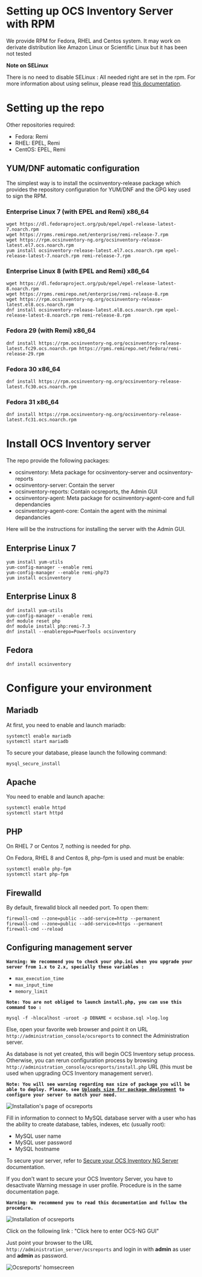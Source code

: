 # Setting up OCS Inventory Server with RPM

We provide RPM for Fedora, RHEL and Centos system. It may work on derivate distribution like Amazon Linux or Scientific Linux but it has been not tested

**Note on SELinux**

There is no need to disable SELinux : All needed right are set in the rpm.
For more information about using selinux, please read [this documentation](https://people.redhat.com/duffy/selinux/selinux-coloring-book_A4-Stapled.pdf).

# Setting up the repo

 Other repositories required:

* Fedora: Remi
* RHEL: EPEL, Remi
* CentOS: EPEL, Remi

## YUM/DNF automatic configuration

The simplest way is to install the ocsinventory-release package which provides the repository configuration for YUM/DNF and the GPG key used to sign the RPM.

### Enterprise Linux 7 (with EPEL and Remi) x86_64

    wget https://dl.fedoraproject.org/pub/epel/epel-release-latest-7.noarch.rpm
    wget https://rpms.remirepo.net/enterprise/remi-release-7.rpm
    wget https://rpm.ocsinventory-ng.org/ocsinventory-release-latest.el7.ocs.noarch.rpm
    yum install ocsinventory-release-latest.el7.ocs.noarch.rpm epel-release-latest-7.noarch.rpm remi-release-7.rpm

### Enterprise Linux 8 (with EPEL and Remi) x86_64

    wget https://dl.fedoraproject.org/pub/epel/epel-release-latest-8.noarch.rpm
    wget https://rpms.remirepo.net/enterprise/remi-release-8.rpm
    wget https://rpm.ocsinventory-ng.org/ocsinventory-release-latest.el8.ocs.noarch.rpm
    dnf install ocsinventory-release-latest.el8.ocs.noarch.rpm epel-release-latest-8.noarch.rpm remi-release-8.rpm

### Fedora 29 (with Remi) x86_64

    dnf install https://rpm.ocsinventory-ng.org/ocsinventory-release-latest.fc29.ocs.noarch.rpm https://rpms.remirepo.net/fedora/remi-release-29.rpm

### Fedora 30 x86_64

    dnf install https://rpm.ocsinventory-ng.org/ocsinventory-release-latest.fc30.ocs.noarch.rpm

### Fedora 31 x86_64

    dnf install https://rpm.ocsinventory-ng.org/ocsinventory-release-latest.fc31.ocs.noarch.rpm

# Install OCS Inventory server

The repo provide the following packages:

* ocsinventory: Meta package for ocsinventory-server and ocsinventory-reports
* ocsinventory-server: Contain the server
* ocsinventory-reports: Contain ocsreports, the Admin GUI
* ocsinventory-agent: Meta package for ocsinventory-agent-core and full dependancies
* ocsinventory-agent-core: Contain the agent with the minimal depandancies

Here will be the instructions for installing the server with the Admin GUI.

## Enterprise Linux 7

    yum install yum-utils
    yum-config-manager --enable remi
    yum-config-manager --enable remi-php73
    yum install ocsinventory

## Enterprise Linux 8

    dnf install yum-utils
    yum-config-manager --enable remi
    dnf module reset php
    dnf module install php:remi-7.3
    dnf install --enablerepo=PowerTools ocsinventory

## Fedora

    dnf install ocsinventory

# Configure your environment

## Mariadb

At first, you need to enable and launch mariadb:

    systemctl enable mariadb
    systemctl start mariadb

To secure your database, please launch the following command:

    mysql_secure_install

## Apache

You need to enable and launch apache:

    systemctl enable httpd
    systemctl start httpd

## PHP

On RHEL 7 or Centos 7, nothing is needed for php.

On Fedora, RHEL 8 and Centos 8, php-fpm is used and must be enable:

    systemctl enable php-fpm
    systemctl start php-fpm

## Firewalld

By default, firewalld block all needed port. To open them:

    firewall-cmd --zone=public --add-service=http --permanent
    firewall-cmd --zone=public --add-service=https --permanent
    firewall-cmd --reload

## Configuring management server

**`Warning: We recommend you to check your php.ini when you upgrade your server from 1.x to 2.x,
specially these variables :`**

* `max_execution_time`
* `max_input_time`
* `memory_limit`

**`Note: You are not obliged to launch install.php, you can use this command too :`**

    mysql -f -hlocalhost -uroot -p DBNAME < ocsbase.sql >log.log

Else, open your favorite web browser and point it on URL
``http://administration_console/ocsreports`` to connect
the Administration server.

As database is not yet created, this will begin OCS Inventory setup process.
Otherwise, you can rerun configuration process by browsing
``http://administration_console/ocsreports/install.php``
URL (this must be used when upgrading OCS Inventory management server).

**`Note: You will see warning regarding max size of package you will be able to deploy. Please, see
`[`Uploads size for package deployment`](../09.Extras/Common-errors.md#uploads-size-for-package-deployment)`
to configure your server to match your need.`**

![Installation's page of ocsreports](../../img/server/reports/install/installation_ocsreports_1.png)

Fill in information to connect to MySQL database server with a user who has the ability to create
database, tables, indexes, etc (usually root):

* MySQL user name
* MySQL user password
* MySQL hostname

To secure your server, refer to
[Secure your OCS Inventory NG Server](../09.Extras/Secure-your-OCS-Inventory-NG-Server.md)
documentation.

If you don't want to secure your OCS Inventory Server, you have to desactivate Warning message in user profile.
Procedure is in the same documentation page.

**`Warning: We recommend you to read this documentation and follow the procedure.`**


![Installation of ocsreports](../../img/server/reports/install/installation_ocsreports_6.png)

Click on the following link : "Click here to enter OCS-NG GUI"

Just point your browser to the URL
``http://administration_server/ocsreports``
and login in with **admin** as user and **admin** as password.

![Ocsreports' homsecreen](../../img/server/reports/homescreen_reports.png)
